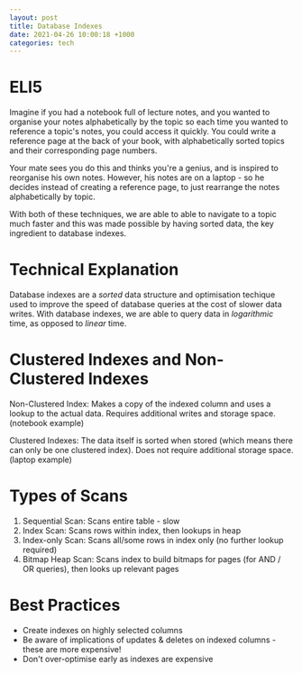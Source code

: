```yaml
---
layout: post
title: Database Indexes
date: 2021-04-26 10:00:18 +1000
categories: tech
---
```


# ELI5

Imagine if you had a notebook full of lecture notes, and you wanted to organise
your notes alphabetically by the topic so each time you wanted to reference a
topic's notes, you could access it quickly. You could write a reference page at
the back of your book, with alphabetically sorted topics and their corresponding
page numbers.

Your mate sees you do this and thinks you're a genius, and is inspired to
reorganise his own notes. However, his notes are on a laptop - so he decides
instead of creating a reference page, to just rearrange the notes alphabetically
by topic.

With both of these techniques, we are able to able to navigate to a topic much
faster and this was made possible by having sorted data, the key ingredient to
database indexes.

# Technical Explanation

Database indexes are a _sorted_ data structure and optimisation techique used to
improve the speed of database queries at the cost of slower data writes. With
database indexes, we are able to query data in _logarithmic_ time, as opposed to
_linear_ time.

# Clustered Indexes and Non-Clustered Indexes

Non-Clustered Index: Makes a copy of the indexed column and uses a lookup to the
actual data. Requires additional writes and storage space. (notebook example)

Clustered Indexes: The data itself is sorted when stored (which means there can
only be one clustered index). Does not require additional storage space. (laptop
example)

# Types of Scans

1. Sequential Scan: Scans entire table - slow
2. Index Scan: Scans rows within index, then lookups in heap
3. Index-only Scan: Scans all/some rows in index only (no further lookup
   required)
4. Bitmap Heap Scan: Scans index to build bitmaps for pages (for AND / OR
   queries), then looks up relevant pages

# Best Practices

- Create indexes on highly selected columns
- Be aware of implications of updates & deletes on indexed columns - these are
  more expensive!
- Don't over-optimise early as indexes are expensive

